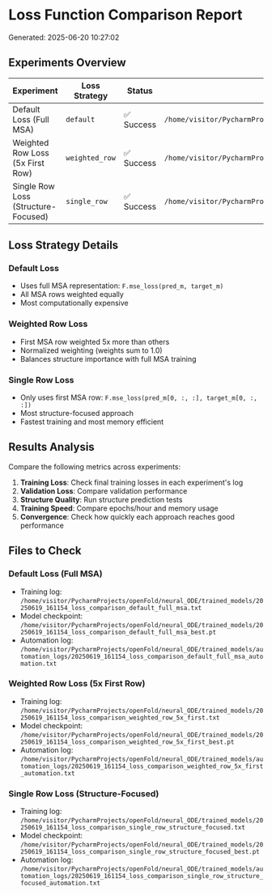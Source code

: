 # Loss Function Comparison Report

Generated: 2025-06-20 10:27:02

## Experiments Overview

| Experiment | Loss Strategy | Status | Output Directory |
|------------|---------------|--------|-----------------|
| Default Loss (Full MSA) | `default` | ✅ Success | `/home/visitor/PycharmProjects/openFold/neural_ODE/trained_models` |
| Weighted Row Loss (5x First Row) | `weighted_row` | ✅ Success | `/home/visitor/PycharmProjects/openFold/neural_ODE/trained_models` |
| Single Row Loss (Structure-Focused) | `single_row` | ✅ Success | `/home/visitor/PycharmProjects/openFold/neural_ODE/trained_models` |

## Loss Strategy Details

### Default Loss
- Uses full MSA representation: `F.mse_loss(pred_m, target_m)`
- All MSA rows weighted equally
- Most computationally expensive

### Weighted Row Loss
- First MSA row weighted 5x more than others
- Normalized weighting (weights sum to 1.0)
- Balances structure importance with full MSA training

### Single Row Loss
- Only uses first MSA row: `F.mse_loss(pred_m[0, :, :], target_m[0, :, :])`
- Most structure-focused approach
- Fastest training and most memory efficient

## Results Analysis

Compare the following metrics across experiments:

1. **Training Loss**: Check final training losses in each experiment's log
2. **Validation Loss**: Compare validation performance
3. **Structure Quality**: Run structure prediction tests
4. **Training Speed**: Compare epochs/hour and memory usage
5. **Convergence**: Check how quickly each approach reaches good performance

## Files to Check

### Default Loss (Full MSA)
- Training log: `/home/visitor/PycharmProjects/openFold/neural_ODE/trained_models/20250619_161154_loss_comparison_default_full_msa.txt`
- Model checkpoint: `/home/visitor/PycharmProjects/openFold/neural_ODE/trained_models/20250619_161154_loss_comparison_default_full_msa_best.pt`
- Automation log: `/home/visitor/PycharmProjects/openFold/neural_ODE/trained_models/automation_logs/20250619_161154_loss_comparison_default_full_msa_automation.txt`

### Weighted Row Loss (5x First Row)
- Training log: `/home/visitor/PycharmProjects/openFold/neural_ODE/trained_models/20250619_161154_loss_comparison_weighted_row_5x_first.txt`
- Model checkpoint: `/home/visitor/PycharmProjects/openFold/neural_ODE/trained_models/20250619_161154_loss_comparison_weighted_row_5x_first_best.pt`
- Automation log: `/home/visitor/PycharmProjects/openFold/neural_ODE/trained_models/automation_logs/20250619_161154_loss_comparison_weighted_row_5x_first_automation.txt`

### Single Row Loss (Structure-Focused)
- Training log: `/home/visitor/PycharmProjects/openFold/neural_ODE/trained_models/20250619_161154_loss_comparison_single_row_structure_focused.txt`
- Model checkpoint: `/home/visitor/PycharmProjects/openFold/neural_ODE/trained_models/20250619_161154_loss_comparison_single_row_structure_focused_best.pt`
- Automation log: `/home/visitor/PycharmProjects/openFold/neural_ODE/trained_models/automation_logs/20250619_161154_loss_comparison_single_row_structure_focused_automation.txt`

